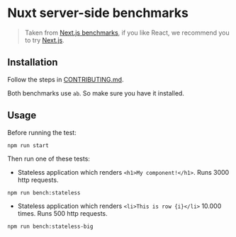 # Nuxt server-side benchmarks

> Taken from [Next.js benchmarks](https://github.com/zeit/next.js/tree/master/bench), if you like React, we recommend you to try [Next.js](https://github.com/zeit/next.js).

## Installation

Follow the steps in [CONTRIBUTING.md](../CONTRIBUTING.md).

Both benchmarks use `ab`. So make sure you have it installed.

## Usage

Before running the test:

```
npm run start
```

Then run one of these tests:

- Stateless application which renders `<h1>My component!</h1>`. Runs 3000 http requests.
```
npm run bench:stateless
```

- Stateless application which renders `<li>This is row {i}</li>` 10.000 times. Runs 500 http requests.
```
npm run bench:stateless-big
```
